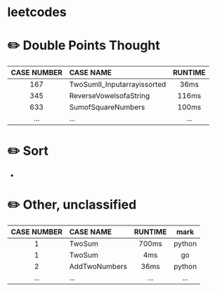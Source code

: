 # leetcodes 

# :pencil2: Double Points Thought
| CASE NUMBER   | 	CASE NAME  				|  	RUNTIME  	|
| :--------:   	| 	:-----  				| 	:----:  	|
|    167     	|    	TwoSumII_Inputarrayissorted   		|    	36ms    	|
|    345     	|    	ReverseVowelsofaString  		|   	116ms   	|
|    633     	|    	SumofSquareNumbers    			|  	100ms  		|
|    ...     	|    	...    					|  	...  		|


# :pencil2: Sort
- 

# :pencil2: Other, unclassified
| CASE NUMBER   | 	CASE NAME  				|  	RUNTIME  	|  	mark	  	|
| :--------:   	| 	:-----  				| 	:----:  	|  	:----:  	|
|    1     	|    	TwoSum   				|    	700ms    	|  	python  	|
|    1     	|    	TwoSum  				|   	4ms   		|  	go	  	|
|    2     	|    	AddTwoNumbers    			|  	36ms  		|  	python  	|
|    ...     	|    	...    					|  	...  		|  	...	  	|




